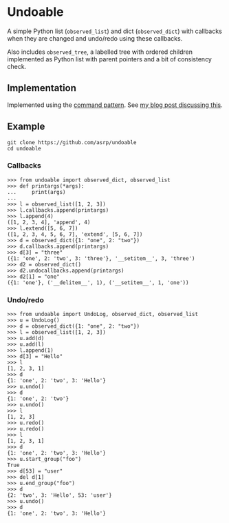 # Undoable

A simple Python list (`observed_list`) and dict (`observed_dict`) with callbacks when they are changed and undo/redo using these callbacks.

Also includes `observed_tree`, a labelled tree with ordered children implemented as Python list with parent pointers and a bit of consistency check.

## Implementation

Implemented using the [command pattern](https://en.wikipedia.org/wiki/Command_pattern). See [my blog post discussing this](https://asrp.github.io/blog/undo-redo.html).

## Example

    git clone https://github.com/asrp/undoable
    cd undoable

### Callbacks

    >>> from undoable import observed_dict, observed_list
    >>> def printargs(*args):
    ...     print(args)
    ... 
    >>> l = observed_list([1, 2, 3])
    >>> l.callbacks.append(printargs)
    >>> l.append(4)
    ([1, 2, 3, 4], 'append', 4)
    >>> l.extend([5, 6, 7])
    ([1, 2, 3, 4, 5, 6, 7], 'extend', [5, 6, 7])
    >>> d = observed_dict({1: "one", 2: "two"})
    >>> d.callbacks.append(printargs)
    >>> d[3] = "three"
    ({1: 'one', 2: 'two', 3: 'three'}, '__setitem__', 3, 'three')
    >>> d2 = observed_dict()
    >>> d2.undocallbacks.append(printargs)
    >>> d2[1] = "one"
    ({1: 'one'}, ('__delitem__', 1), ('__setitem__', 1, 'one'))

### Undo/redo

    >>> from undoable import UndoLog, observed_dict, observed_list
    >>> u = UndoLog()
    >>> d = observed_dict({1: "one", 2: "two"})
    >>> l = observed_list([1, 2, 3])
    >>> u.add(d)
    >>> u.add(l)
    >>> l.append(1)
    >>> d[3] = "Hello"
    >>> l
    [1, 2, 3, 1]
    >>> d
    {1: 'one', 2: 'two', 3: 'Hello'}
    >>> u.undo()
    >>> d
    {1: 'one', 2: 'two'}
    >>> u.undo()
    >>> l
    [1, 2, 3]
    >>> u.redo()
    >>> u.redo()
    >>> l
    [1, 2, 3, 1]
    >>> d
    {1: 'one', 2: 'two', 3: 'Hello'}
    >>> u.start_group("foo")
    True
    >>> d[53] = "user"
    >>> del d[1]
    >>> u.end_group("foo")
    >>> d
    {2: 'two', 3: 'Hello', 53: 'user'}
    >>> u.undo()
    >>> d
    {1: 'one', 2: 'two', 3: 'Hello'}
